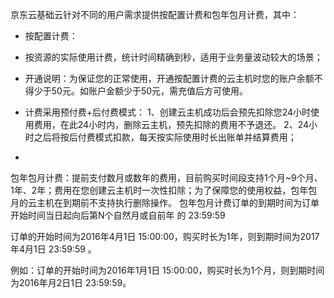 京东云基础云针对不同的用户需求提供按配置计费和包年包月计费，其中：

* 按配置计费：

* 按资源的实际使用计费，统计时间精确到秒，适用于业务量波动较大的场景；
* 开通说明：为保证您的正常使用，开通按配置计费的云主机时您的账户余额不得少于50元。如账户金额少于50元，需充值后方可使用。
* 计费采用预付费+后付费模式：
1、创建云主机成功后会预先扣除您24小时使用费用，在此24小时内，删除云主机，预先扣除的费用不予退还。
2、24小时之后将按后付费模式扣款，每天按实际使用时长出账单并结算费用；
* 
包年包月计费：提前支付数月或数年的费用，目前购买时间段支持1个月~9个月、1年、2年；费用在您创建云主机时一次性扣除；为了保障您的使用权益，包年包月的云主机在到期前不支持执行删除操作。
包年包月计费订单的到期时间为订单开始时间当日起向后第N个自然月或自前年 的 23:59:59

订单的开始时间为2016年4月1日 15:00:00，购买时长为1年，则到期时间为2017年4月1日 23:59:59 。

例如：订单的开始时间为2016年1月1日 15:00:00，购买时长为1个月，则到期时间为2016年月2日1日 23:59:59。